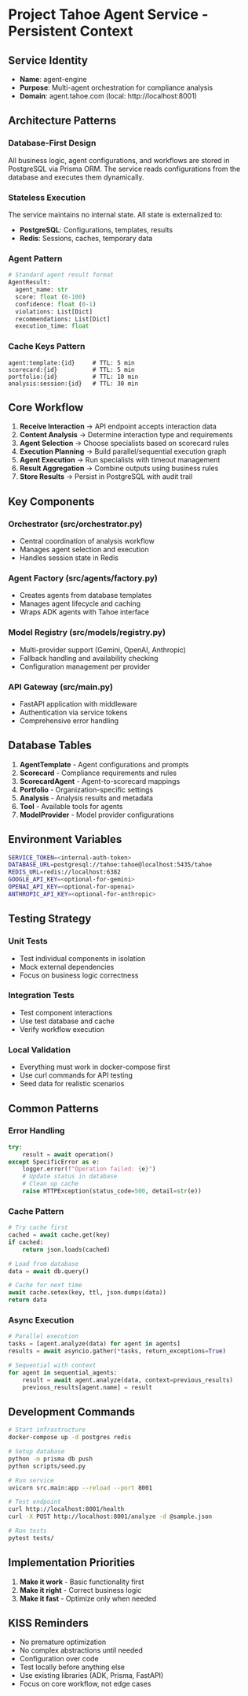 # Project Tahoe Agent Service - Persistent Context

## Service Identity
- **Name**: agent-engine
- **Purpose**: Multi-agent orchestration for compliance analysis
- **Domain**: agent.tahoe.com (local: http://localhost:8001)

## Architecture Patterns

### Database-First Design
All business logic, agent configurations, and workflows are stored in PostgreSQL via Prisma ORM. The service reads configurations from the database and executes them dynamically.

### Stateless Execution
The service maintains no internal state. All state is externalized to:
- **PostgreSQL**: Configurations, templates, results
- **Redis**: Sessions, caches, temporary data

### Agent Pattern
```python
# Standard agent result format
AgentResult:
  agent_name: str
  score: float (0-100)
  confidence: float (0-1)
  violations: List[Dict]
  recommendations: List[Dict]
  execution_time: float
```

### Cache Keys Pattern
```
agent:template:{id}     # TTL: 5 min
scorecard:{id}          # TTL: 5 min
portfolio:{id}          # TTL: 10 min
analysis:session:{id}   # TTL: 30 min
```

## Core Workflow

1. **Receive Interaction** → API endpoint accepts interaction data
2. **Content Analysis** → Determine interaction type and requirements
3. **Agent Selection** → Choose specialists based on scorecard rules
4. **Execution Planning** → Build parallel/sequential execution graph
5. **Agent Execution** → Run specialists with timeout management
6. **Result Aggregation** → Combine outputs using business rules
7. **Store Results** → Persist in PostgreSQL with audit trail

## Key Components

### Orchestrator (src/orchestrator.py)
- Central coordination of analysis workflow
- Manages agent selection and execution
- Handles session state in Redis

### Agent Factory (src/agents/factory.py)
- Creates agents from database templates
- Manages agent lifecycle and caching
- Wraps ADK agents with Tahoe interface

### Model Registry (src/models/registry.py)
- Multi-provider support (Gemini, OpenAI, Anthropic)
- Fallback handling and availability checking
- Configuration management per provider

### API Gateway (src/main.py)
- FastAPI application with middleware
- Authentication via service tokens
- Comprehensive error handling

## Database Tables

1. **AgentTemplate** - Agent configurations and prompts
2. **Scorecard** - Compliance requirements and rules
3. **ScorecardAgent** - Agent-to-scorecard mappings
4. **Portfolio** - Organization-specific settings
5. **Analysis** - Analysis results and metadata
6. **Tool** - Available tools for agents
7. **ModelProvider** - Model provider configurations

## Environment Variables

```bash
SERVICE_TOKEN=<internal-auth-token>
DATABASE_URL=postgresql://tahoe:tahoe@localhost:5435/tahoe
REDIS_URL=redis://localhost:6382
GOOGLE_API_KEY=<optional-for-gemini>
OPENAI_API_KEY=<optional-for-openai>
ANTHROPIC_API_KEY=<optional-for-anthropic>
```

## Testing Strategy

### Unit Tests
- Test individual components in isolation
- Mock external dependencies
- Focus on business logic correctness

### Integration Tests
- Test component interactions
- Use test database and cache
- Verify workflow execution

### Local Validation
- Everything must work in docker-compose first
- Use curl commands for API testing
- Seed data for realistic scenarios

## Common Patterns

### Error Handling
```python
try:
    result = await operation()
except SpecificError as e:
    logger.error(f"Operation failed: {e}")
    # Update status in database
    # Clean up cache
    raise HTTPException(status_code=500, detail=str(e))
```

### Cache Pattern
```python
# Try cache first
cached = await cache.get(key)
if cached:
    return json.loads(cached)

# Load from database
data = await db.query()

# Cache for next time
await cache.setex(key, ttl, json.dumps(data))
return data
```

### Async Execution
```python
# Parallel execution
tasks = [agent.analyze(data) for agent in agents]
results = await asyncio.gather(*tasks, return_exceptions=True)

# Sequential with context
for agent in sequential_agents:
    result = await agent.analyze(data, context=previous_results)
    previous_results[agent.name] = result
```

## Development Commands

```bash
# Start infrastructure
docker-compose up -d postgres redis

# Setup database
python -m prisma db push
python scripts/seed.py

# Run service
uvicorn src.main:app --reload --port 8001

# Test endpoint
curl http://localhost:8001/health
curl -X POST http://localhost:8001/analyze -d @sample.json

# Run tests
pytest tests/
```

## Implementation Priorities

1. **Make it work** - Basic functionality first
2. **Make it right** - Correct business logic
3. **Make it fast** - Optimize only when needed

## KISS Reminders

- No premature optimization
- No complex abstractions until needed
- Configuration over code
- Test locally before anything else
- Use existing libraries (ADK, Prisma, FastAPI)
- Focus on core workflow, not edge cases